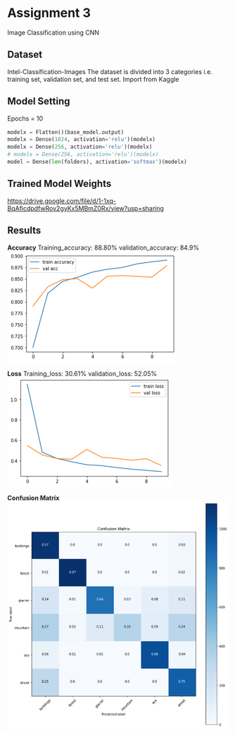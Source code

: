 # Assignment 3

Image Classification using CNN

## Dataset
Intel-Classification-Images
The dataset is divided into 3 categories i.e. training set, validation set, and test set.
Import from Kaggle

## Model Setting
Epochs = 10
```python
modelx = Flatten()(base_model.output)
modelx = Dense(1024, activation='relu')(modelx)
modelx = Dense(256, activation='relu')(modelx)
# modelx = Dense(256, activation='relu')(modelx)
model = Dense(len(folders), activation='softmax')(modelx)
```
## Trained Model Weights 
https://drive.google.com/file/d/1-1xq-BqAficdpdfwRov2gyKx5MBmZ0Rx/view?usp=sharing

## Results
**Accuracy**
Training_accuracy: 88.80%
validation_accuracy: 84.9%
<br />
![alt text](https://github.com/sadafiftikhar/Assignment-3/blob/main/images/acc_graph.png?raw=true)

**Loss**
Training_loss: 30.61% 
validation_loss: 52.05%
<br />
![alt text](https://github.com/sadafiftikhar/Assignment-3/blob/main/images/loss_graph.png?raw=true)

**Confusion Matrix**
<br />
![alt text](https://github.com/sadafiftikhar/Assignment-3/blob/main/images/confusion_matrix.png?raw=true)
